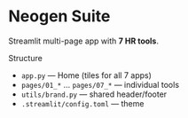 ﻿# Neogen Suite

Streamlit multi-page app with **7 HR tools**.

Structure
- `app.py` — Home (tiles for all 7 apps)
- `pages/01_*` … `pages/07_*` — individual tools
- `utils/brand.py` — shared header/footer
- `.streamlit/config.toml` — theme
